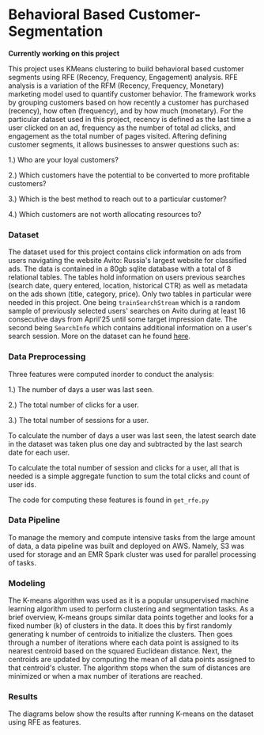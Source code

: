 # Behavioral Based Customer-Segmentation

**Currently working on this project**

This project uses KMeans clustering to build behavioral based customer segments using RFE (Recency, Frequency, Engagement) analysis. RFE analysis is a variation of the RFM (Recency, Frequency, Monetary) marketing model used to quantify customer behavior. The framework works by grouping customers based on how recently a customer has purchased (recency), how often (frequency), and by how much (monetary). For the particular dataset used in this project, recency is defined as the last time a user clicked on an ad, frequency as the number of total ad clicks, and engagement as the total number of pages visited.  Aftering defining customer segments, it allows businesses to answer questions such as:

1.) Who are your loyal customers?

2.) Which customers have the potential to be converted to more profitable customers?

3.) Which is the best method to reach out to a particular customer?

4.) Which customers are not worth allocating resources to?


### Dataset
The dataset used for this project contains click information on ads from users navigating the website Avito: Russia's largest website for classified ads. The data is contained in a 80gb sqlite database with a total of 8 relational tables. The tables hold information on users previous searches (search date, query entered, location, historical CTR) as well as metadata on the ads shown (title, category, price). Only two tables in particular were needed in this project. One being `trainSearchStream` which is a random sample of previously selected users' searches on Avito during at least 16 consecutive days from April'25 until some target impression date. The second being `SearchInfo` which contains additional information on a user's search session. More on the dataset can he found [here](https://www.kaggle.com/c/avito-context-ad-clicks/data).

### Data Preprocessing
Three features were computed inorder to conduct the analysis:

1.) The number of days a user was last seen.

2.) The total number of clicks for a user.

3.) The total number of sessions for a user.

To calculate the number of days a user was last seen, the latest search date in the dataset was taken plus one day and subtracted by the 
last search date for each user. 

To calculate the total number of session and clicks for a user, all that is needed is a simple aggregate function to sum the total clicks and count of user ids.

The code for computing these features is found in `get_rfe.py`

### Data Pipeline
To manage the memory and compute intensive tasks from the large amount of data, a data pipeline was built and deployed on AWS. Namely, S3 was used for storage and an EMR Spark cluster was used for parallel processing of tasks.

### Modeling
The K-means algorithm was used as it is a popular unsupervised machine learning algorithm used to perform clustering and segmentation tasks. As a brief overview, K-means groups similar data points together and looks for a fixed number (k) of clusters in the data. It does this by first randomly generating k number of centroids to initialize the clusters. Then goes through a number of iterations where each data point is assigned to its nearest centroid based on the squared Euclidean distance. Next, the centroids are updated by computing the mean of all data points assigned to that centroid's cluster. The algorithm stops when the sum of distances are minimized or when a max number of iterations are reached.     


### Results
The diagrams below show the results after running K-means on the dataset using RFE as features.



